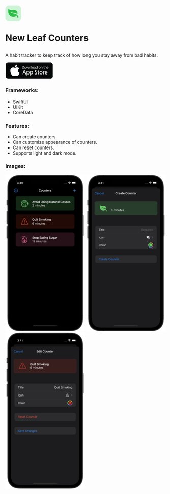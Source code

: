 # <img src="icon.png" width="50"> <p>New Leaf Counters</p>

A habit tracker to keep track of how long you stay away from bad habits.

<a href="https://apps.apple.com/us/app/new-leaf-counters/id1626000463">
<img src="app-store.png" width="150">
</a>

### Frameworks:

- SwiftUI
- UIKit
- CoreData

### Features:

- Can create counters.
- Can customize appearance of counters.
- Can reset counters.
- Supports light and dark mode.

### Images:
<p float="left">
  <img src="image1.png" width="250">
  <img src="image2.png" width="250">
  <img src="image3.png" width="250">
</p>
